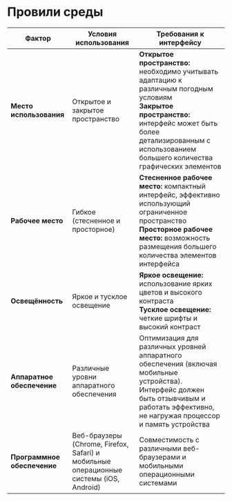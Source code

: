 # Провили среды

| Фактор | Условия использования | Требования к интерфейсу |
|--------|----------------------|-------------------------|
| **Место использования** | Открытое и закрытое пространство | **Открытое пространство:** необходимо учитывать адаптацию к различным погодным условиям<br>**Закрытое пространство:** интерфейс может быть более детализированным с использованием большего количества графических элементов |
| **Рабочее место** | Гибкое (стесненное и просторное) | **Стесненное рабочее место:** компактный интерфейс, эффективно использующий ограниченное пространство<br>**Просторное рабочее место:** возможность размещения большего количества элементов интерфейса |
| **Освещённость** | Яркое и тусклое освещение | **Яркое освещение:** использование ярких цветов и высокого контраста<br>**Тусклое освещение:** четкие шрифты и высокий контраст |
| **Аппаратное обеспечение** | Различные уровни аппаратного обеспечения | Оптимизация для различных уровней аппаратного обеспечения (включая мобильные устройства). Интерфейс должен быть отзывчивым и работать эффективно, не нагружая процессор и память устройства |
| **Программное обеспечение** | Веб-браузеры (Chrome, Firefox, Safari) и мобильные операционные системы (iOS, Android) | Совместимость с различными веб-браузерами и мобильными операционными системами |
